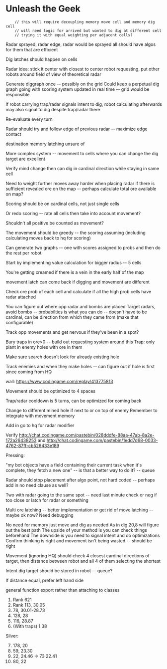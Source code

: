 # Unleash the Geek

    	// this will require decoupling memory move cell and memory dig cell
    	// will need logic for arrived but wanted to dig at different cell
    	// trying it with equal weighting per adjacent cells?

Radar sprayed, radar edge, radar would be sprayed all should have algos for them that are efficient

Dig latches should happen on cells

Radar idea: stick it center with closest to center robot requesting, put other robots around field of view of theoretical radar

Generate diggraph once -- possibly on the grid
Could keep a perpetual dig graph going with scoring system updated in real time -- grid would be responsible

If robot carrying trap/radar signals intent to dig, robot calculating afterwards may also signal to dig despite trap/radar there

Re-evaluate every turn

Radar should try and follow edge of previous radar -- maximize edge contact

destination memory latching unsure of

More complex system -- movement to cells where you can change the dig target are excellent

Verify mind change then can dig in cardinal direction while staying in same cell

Need to weight further moves away harder when placing radar if there is sufficient revealed ore on the map -- perhaps calculate total ore available on map?

Scoring should be on cardinal cells, not just single cells

Or redo scoring -- rate all cells then take into account movement?

Shouldn't all positive be counted as movement?

The movement should be greedy -- the scoring assuming (including calculating moves back to hq for scoring)

Can generate two graphs -- one with scores assigned to probs and then do the rest per robot

Start by implementing value calculation for bigger radius -- 5 cells

You're getting creamed if there is a vein in the early half of the map

movement latch can come back if digging and movement are different

Check ore prob of each cell and calculate if all the high prob cells have radar attached

You can figure out where opp radar and bombs are placed
Target radars, avoid bombs -- probabilties is what you can do -- doesn't have to be cardinal, can be direction from which they came from (make that configurable)

Track opp movements and get nervous if they've been in a spot?

Bury traps in ore>0 -- build out requesting system around this
Trap: only plant in enemy holes with ore in them

Make sure search doesn't look for already existing hole

Track enemies and when they make holes -- can figure out if hole is first since coming from HQ

wall: https://www.codingame.com/replay/413775813

Movement should be optimized to 4 spaces

Trap/radar cooldown is 5 turns, can be optimized for coming back

Change to different mined hole if next to or on top of enemy
Remember to integrate with movement memory

Add in go to hq for radar modifier

Verify http://chat.codingame.com/pastebin/028dddfe-88aa-47ab-8a2e-172a26438253 and http://chat.codingame.com/pastebin/1edd7d68-0033-4762-87ff-cb526433e189

Pressing:

"my bot objects have a field containing their current task
when it's complete, they fetch a new one" -- is that a better way to do it? -- queue

Radar should stop placement after algo point, not hard coded -- perhaps add in no need clause as well?

Two with radar going to the same spot -- need last minute check or neg if too close or latch for radar or something

Multi ore latching -- better implementation or get rid of move latching -- maybe ok now? Need debugging

No need for memory just move and dig as needed
As in dig 20,8 will figure out the best path
The upside of your method is you can check things beforehand
The downside is you need to signal intent and do optimizations
Confirm thinking is right and movement isn't being wasted -- should be right

Movement (ignoring HQ) should check 4 closest cardinal directions of target, then distance between robot and all 4 of them selecting the shortest

Intent dig target should be stored in robot -- queue?

If distance equal, prefer left hand side

general function export rather than attaching to classes

1. Rank 621
2. Rank 113, 30.05
3. 78, 30.01-28.73
4. 128, 28
5. 116, 28.87
6. (With traps) 1 38

Silver:

7. 178, 20
8. 59, 23.30
9. 22, 24.46 -> 73 22.41
10. 80, 22
